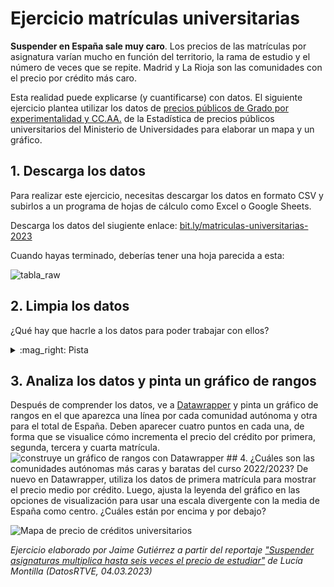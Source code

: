 # Ejercicio matrículas universitarias

**Suspender en España sale muy caro**. Los precios de las matrículas por asignatura varían mucho en función del territorio, la rama de estudio y el número de veces que se repite. Madrid y La Rioja son las comunidades con el precio por crédito más caro.

Esta realidad puede explicarse (y cuantificarse) con datos. El siguiente ejercicio plantea utilizar los datos de [precios públicos de Grado por experimentalidad y CC.AA.](https://www.universidades.gob.es/estadistica-de-precios-publicos-universitarios/) de la Estadística de precios públicos universitarios del Ministerio de Universidades para elaborar un mapa y un gráfico.

## 1. Descarga los datos

Para realizar este ejercicio, necesitas descargar los datos en formato CSV y subirlos a un programa de hojas de cálculo como Excel o Google Sheets.

Descarga los datos del siugiente enlace: [bit.ly/matriculas-universitarias-2023](bit.ly/matriculas-universitarias-2023)

Cuando hayas terminado, deberías tener una hoja parecida a esta:

![tabla_raw](https://github.com/jaimegutierrezh/formacion/blob/main/2023_ejercicio_matriculas_universitarias/images/tabla_raw.png)

## 2. Limpia los datos

¿Qué hay que hacrle a los datos para poder trabajar con ellos?

<details>

<summary>:mag_right: Pista</summary>

-   Es mejor trabajar con los datos en vertical.<br>
    -   Revisa que los datos tengan formato numérico.

</details>

## 3. Analiza los datos y pinta un gráfico de rangos

Después de comprender los datos, ve a [Datawrapper](https://www.datawrapper.de/) y pinta un gráfico de rangos en el que aparezca una línea por cada comunidad autónoma y otra para el total de España. Deben aparecer cuatro puntos en cada una, de forma que se visualice cómo incrementa el precio del crédito por primera, segunda, tercera y cuarta matrícula. ![construye un gráfico de rangos con Datawrapper](https://github.com/jaimegutierrezh/formacion/blob/main/2023_ejercicio_matriculas_universitarias/images/grafico_rangos.png) \## 4. ¿Cuáles son las comunidades autónomas más caras y baratas del curso 2022/2023? De nuevo en Datawrapper, utiliza los datos de primera matrícula para mostrar el precio medio por crédito. Luego, ajusta la leyenda del gráfico en las opciones de visualización para usar una escala divergente con la media de España como centro. ¿Cuáles están por encima y por debajo?

![Mapa de precio de créditos universitarios](https://github.com/jaimegutierrezh/formacion/blob/main/2023_ejercicio_matriculas_universitarias/images/mapa_creditos.png)

*Ejercicio elaborado por Jaime Gutiérrez a partir del reportaje ["Suspender asignaturas multiplica hasta seis veces el precio de estudiar"](https://www.rtve.es/noticias/20230304/suspender-universidad-sale-caro/2429153.shtml) de Lucía Montilla (DatosRTVE, 04.03.2023)*

